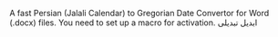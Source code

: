 A fast Persian (Jalali Calendar) to Gregorian Date Convertor for Word (.docx) files.
You need to set up a macro for activation.
ابدیل
تبدیلی

